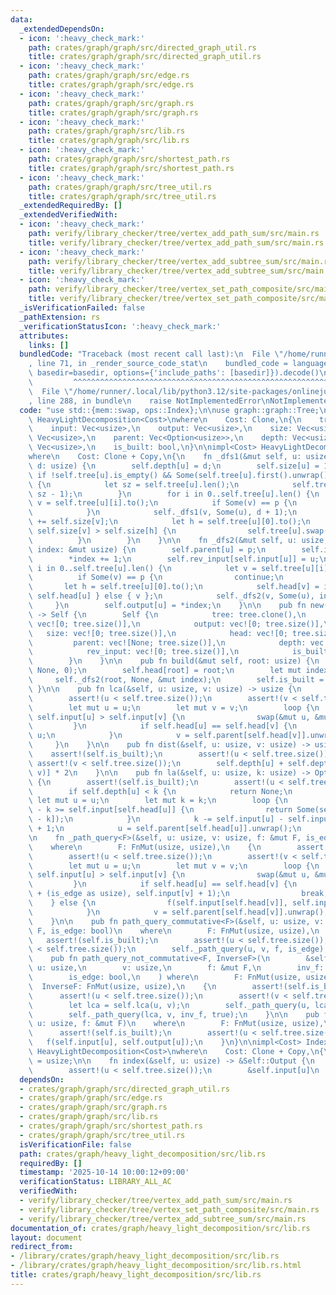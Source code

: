 ```yaml
---
data:
  _extendedDependsOn:
  - icon: ':heavy_check_mark:'
    path: crates/graph/graph/src/directed_graph_util.rs
    title: crates/graph/graph/src/directed_graph_util.rs
  - icon: ':heavy_check_mark:'
    path: crates/graph/graph/src/edge.rs
    title: crates/graph/graph/src/edge.rs
  - icon: ':heavy_check_mark:'
    path: crates/graph/graph/src/graph.rs
    title: crates/graph/graph/src/graph.rs
  - icon: ':heavy_check_mark:'
    path: crates/graph/graph/src/lib.rs
    title: crates/graph/graph/src/lib.rs
  - icon: ':heavy_check_mark:'
    path: crates/graph/graph/src/shortest_path.rs
    title: crates/graph/graph/src/shortest_path.rs
  - icon: ':heavy_check_mark:'
    path: crates/graph/graph/src/tree_util.rs
    title: crates/graph/graph/src/tree_util.rs
  _extendedRequiredBy: []
  _extendedVerifiedWith:
  - icon: ':heavy_check_mark:'
    path: verify/library_checker/tree/vertex_add_path_sum/src/main.rs
    title: verify/library_checker/tree/vertex_add_path_sum/src/main.rs
  - icon: ':heavy_check_mark:'
    path: verify/library_checker/tree/vertex_add_subtree_sum/src/main.rs
    title: verify/library_checker/tree/vertex_add_subtree_sum/src/main.rs
  - icon: ':heavy_check_mark:'
    path: verify/library_checker/tree/vertex_set_path_composite/src/main.rs
    title: verify/library_checker/tree/vertex_set_path_composite/src/main.rs
  _isVerificationFailed: false
  _pathExtension: rs
  _verificationStatusIcon: ':heavy_check_mark:'
  attributes:
    links: []
  bundledCode: "Traceback (most recent call last):\n  File \"/home/runner/.local/lib/python3.12/site-packages/onlinejudge_verify/documentation/build.py\"\
    , line 71, in _render_source_code_stat\n    bundled_code = language.bundle(stat.path,\
    \ basedir=basedir, options={'include_paths': [basedir]}).decode()\n          \
    \         ^^^^^^^^^^^^^^^^^^^^^^^^^^^^^^^^^^^^^^^^^^^^^^^^^^^^^^^^^^^^^^^^^^^^^^^^^^^^^^^^^\n\
    \  File \"/home/runner/.local/lib/python3.12/site-packages/onlinejudge_verify/languages/rust.py\"\
    , line 288, in bundle\n    raise NotImplementedError\nNotImplementedError\n"
  code: "use std::{mem::swap, ops::Index};\n\nuse graph::graph::Tree;\n\npub struct\
    \ HeavyLightDecomposition<Cost>\nwhere\n    Cost: Clone,\n{\n    tree: Tree<Cost>,\n\
    \    input: Vec<usize>,\n    output: Vec<usize>,\n    size: Vec<usize>,\n    head:\
    \ Vec<usize>,\n    parent: Vec<Option<usize>>,\n    depth: Vec<usize>,\n    rev_input:\
    \ Vec<usize>,\n    is_built: bool,\n}\n\nimpl<Cost> HeavyLightDecomposition<Cost>\n\
    where\n    Cost: Clone + Copy,\n{\n    fn _dfs1(&mut self, u: usize, p: Option<usize>,\
    \ d: usize) {\n        self.depth[u] = d;\n        self.size[u] = 1;\n       \
    \ if !self.tree[u].is_empty() && Some(self.tree[u].first().unwrap().to()) == p\
    \ {\n            let sz = self.tree[u].len();\n            self.tree[u].swap(0,\
    \ sz - 1);\n        }\n        for i in 0..self.tree[u].len() {\n            let\
    \ v = self.tree[u][i].to();\n            if Some(v) == p {\n                continue;\n\
    \            }\n            self._dfs1(v, Some(u), d + 1);\n            self.size[u]\
    \ += self.size[v];\n            let h = self.tree[u][0].to();\n            if\
    \ self.size[v] > self.size[h] {\n                self.tree[u].swap(0, i);\n  \
    \          }\n        }\n    }\n\n    fn _dfs2(&mut self, u: usize, p: Option<usize>,\
    \ index: &mut usize) {\n        self.parent[u] = p;\n        self.input[u] = *index;\n\
    \        *index += 1;\n        self.rev_input[self.input[u]] = u;\n        for\
    \ i in 0..self.tree[u].len() {\n            let v = self.tree[u][i].to();\n  \
    \          if Some(v) == p {\n                continue;\n            }\n     \
    \       let h = self.tree[u][0].to();\n            self.head[v] = if v == h {\
    \ self.head[u] } else { v };\n            self._dfs2(v, Some(u), index);\n   \
    \     }\n        self.output[u] = *index;\n    }\n\n    pub fn new(tree: &Tree<Cost>)\
    \ -> Self {\n        Self {\n            tree: tree.clone(),\n            input:\
    \ vec![0; tree.size()],\n            output: vec![0; tree.size()],\n         \
    \   size: vec![0; tree.size()],\n            head: vec![0; tree.size()],\n   \
    \         parent: vec![None; tree.size()],\n            depth: vec![0; tree.size()],\n\
    \            rev_input: vec![0; tree.size()],\n            is_built: false,\n\
    \        }\n    }\n\n    pub fn build(&mut self, root: usize) {\n        self._dfs1(root,\
    \ None, 0);\n        self.head[root] = root;\n        let mut index = 0;\n   \
    \     self._dfs2(root, None, &mut index);\n        self.is_built = true;\n   \
    \ }\n\n    pub fn lca(&self, u: usize, v: usize) -> usize {\n        assert!(self.is_built);\n\
    \        assert!(u < self.tree.size());\n        assert!(v < self.tree.size());\n\
    \        let mut u = u;\n        let mut v = v;\n        loop {\n            if\
    \ self.input[u] > self.input[v] {\n                swap(&mut u, &mut v);\n   \
    \         }\n            if self.head[u] == self.head[v] {\n                return\
    \ u;\n            }\n            v = self.parent[self.head[v]].unwrap();\n   \
    \     }\n    }\n\n    pub fn dist(&self, u: usize, v: usize) -> usize {\n    \
    \    assert!(self.is_built);\n        assert!(u < self.tree.size());\n       \
    \ assert!(v < self.tree.size());\n        self.depth[u] + self.depth[v] - self.depth[self.lca(u,\
    \ v)] * 2\n    }\n\n    pub fn la(&self, u: usize, k: usize) -> Option<usize>\
    \ {\n        assert!(self.is_built);\n        assert!(u < self.tree.size());\n\
    \        if self.depth[u] < k {\n            return None;\n        }\n       \
    \ let mut u = u;\n        let mut k = k;\n        loop {\n            if self.input[u]\
    \ - k >= self.input[self.head[u]] {\n                return Some(self.rev_input[self.input[u]\
    \ - k]);\n            }\n            k -= self.input[u] - self.input[self.head[u]]\
    \ + 1;\n            u = self.parent[self.head[u]].unwrap();\n        }\n    }\n\
    \n    fn _path_query<F>(&self, u: usize, v: usize, f: &mut F, is_edge: bool)\n\
    \    where\n        F: FnMut(usize, usize),\n    {\n        assert!(self.is_built);\n\
    \        assert!(u < self.tree.size());\n        assert!(v < self.tree.size());\n\
    \        let mut u = u;\n        let mut v = v;\n        loop {\n            if\
    \ self.input[u] > self.input[v] {\n                swap(&mut u, &mut v);\n   \
    \         }\n            if self.head[u] == self.head[v] {\n                f(self.input[u]\
    \ + (is_edge as usize), self.input[v] + 1);\n                break;\n        \
    \    } else {\n                f(self.input[self.head[v]], self.input[v] + 1);\n\
    \            }\n            v = self.parent[self.head[v]].unwrap();\n        }\n\
    \    }\n\n    pub fn path_query_commutative<F>(&self, u: usize, v: usize, f: &mut\
    \ F, is_edge: bool)\n    where\n        F: FnMut(usize, usize),\n    {\n     \
    \   assert!(self.is_built);\n        assert!(u < self.tree.size());\n        assert!(v\
    \ < self.tree.size());\n        self._path_query(u, v, f, is_edge);\n    }\n\n\
    \    pub fn path_query_not_commutative<F, InverseF>(\n        &self,\n       \
    \ u: usize,\n        v: usize,\n        f: &mut F,\n        inv_f: &mut InverseF,\n\
    \        is_edge: bool,\n    ) where\n        F: FnMut(usize, usize),\n      \
    \  InverseF: FnMut(usize, usize),\n    {\n        assert!(self.is_built);\n  \
    \      assert!(u < self.tree.size());\n        assert!(v < self.tree.size());\n\
    \        let lca = self.lca(u, v);\n        self._path_query(u, lca, f, is_edge);\n\
    \        self._path_query(lca, v, inv_f, true);\n    }\n\n    pub fn subtree_query<F>(&self,\
    \ u: usize, f: &mut F)\n    where\n        F: FnMut(usize, usize),\n    {\n  \
    \      assert!(self.is_built);\n        assert!(u < self.tree.size());\n     \
    \   f(self.input[u], self.output[u]);\n    }\n}\n\nimpl<Cost> Index<usize> for\
    \ HeavyLightDecomposition<Cost>\nwhere\n    Cost: Clone + Copy,\n{\n    type Output\
    \ = usize;\n\n    fn index(&self, u: usize) -> &Self::Output {\n        assert!(self.is_built);\n\
    \        assert!(u < self.tree.size());\n        &self.input[u]\n    }\n}\n"
  dependsOn:
  - crates/graph/graph/src/directed_graph_util.rs
  - crates/graph/graph/src/edge.rs
  - crates/graph/graph/src/graph.rs
  - crates/graph/graph/src/lib.rs
  - crates/graph/graph/src/shortest_path.rs
  - crates/graph/graph/src/tree_util.rs
  isVerificationFile: false
  path: crates/graph/heavy_light_decomposition/src/lib.rs
  requiredBy: []
  timestamp: '2025-10-14 10:00:12+09:00'
  verificationStatus: LIBRARY_ALL_AC
  verifiedWith:
  - verify/library_checker/tree/vertex_add_path_sum/src/main.rs
  - verify/library_checker/tree/vertex_set_path_composite/src/main.rs
  - verify/library_checker/tree/vertex_add_subtree_sum/src/main.rs
documentation_of: crates/graph/heavy_light_decomposition/src/lib.rs
layout: document
redirect_from:
- /library/crates/graph/heavy_light_decomposition/src/lib.rs
- /library/crates/graph/heavy_light_decomposition/src/lib.rs.html
title: crates/graph/heavy_light_decomposition/src/lib.rs
---
```

